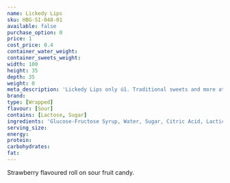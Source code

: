 ```yaml
---
name: Lickedy Lips
sku: HBG-SI-048-01
available: false
purchase_option: 0
price: 1
cost_price: 0.4
container_water_weight: 
container_sweets_weight: 
width: 100
height: 35
depth: 35
weight: 0
meta_description: 'Lickedy Lips only ú1. Traditional sweets and more at Humbugs Confectionery Store. Specialists in satisfying your sweet tooth!'
brand: 
type: [Wrapped]
flavour: [Sour]
contains: [Lactose, Sugar]
ingredients: 'Glucose-Fructose Syrup, Water, Sugar, Citric Acid, Lactic Acid, Malic Acid, Flavouring, Natural and Artificial Colour: E133, E163'
serving_size: 
energy: 
protein: 
carbohydrates: 
fat: 
---
```

Strawberry flavoured roll on sour fruit candy.